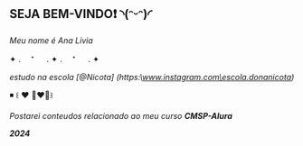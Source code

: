 ## SEJA BEM-VINDO❗ ◝(ᵔᵕᵔ)◜

_Meu nome é Ana Livia_

✦ . 　⁺ 　 . ✦ . 　⁺ 　 . ✦

_estudo na escola [@Nicota] (https:\www.instagram.com\escola.donanicota)_

◾ ꒰ ♥️ 🪽❤️‍🔥꒱

_Postarei conteudos relacionado ao meu curso **CMSP-Alura**_

_**2024**_
